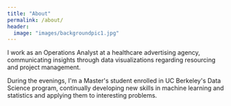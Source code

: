 ```yaml
---
title: "About"
permalink: /about/
header:
  image: "images/backgroundpic1.jpg"
---
```


I work as an Operations Analyst at a healthcare advertising agency, communicating insights through data visualizations regarding resourcing and project management.  

During the evenings, I'm a Master's student enrolled in UC Berkeley's Data Science program, continually developing new skills in machine learning and statistics and applying them to interesting problems.
